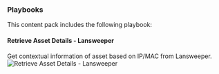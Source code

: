 ### Playbooks

This content pack includes the following playbook:

#### Retrieve Asset Details - Lansweeper
Get contextual information of asset based on IP/MAC from Lansweeper.
![Retrieve Asset Details - Lansweeper](https://storage.googleapis.com/marketplace-dist/content/packs/test_pack/readme_images/Retrieve_Asset_Details_-_Lansweeper.png)
